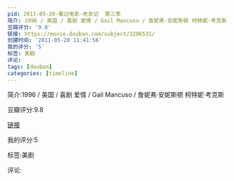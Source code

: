 ```yaml
---
pid: 2011-05-28-看过电影-老友记  第三季
简介: 1996 / 美国 / 喜剧 爱情 / Gail Mancuso / 詹妮弗·安妮斯顿 柯特妮·考克斯
豆瓣评分: '9.8'
链接: https://movie.douban.com/subject/3286531/
创建时间: '2011-05-28 11:41:56'
我的评分: '5'
标签: 美剧
评论:
tags: [douban]
categories: [timeline]
---
```

简介:1996 / 美国 / 喜剧 爱情 / Gail Mancuso / 詹妮弗·安妮斯顿 柯特妮·考克斯

豆瓣评分:9.8

[链接](https://movie.douban.com/subject/3286531/)

我的评分:5

标签:美剧

评论:

